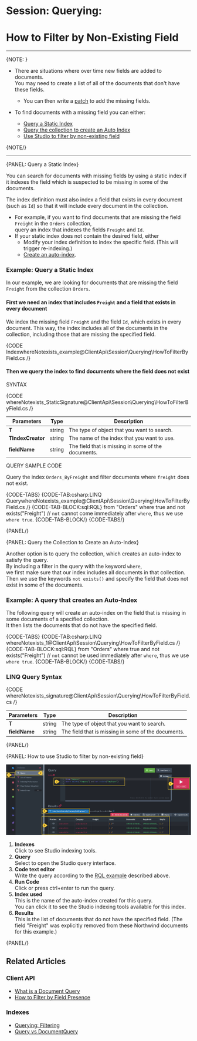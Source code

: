 ﻿# Session: Querying: 
# How to Filter by Non-Existing Field  

---

{NOTE: }

* There are situations where over time new fields are added to documents.  
  You may need to create a list of all of the documents that don't have these fields.  
   * You can then write a [patch](../../../client-api/operations/patching/set-based#update-by-static-index-query-result) 
     to add the missing fields.

* To find documents with a missing field you can either:
   * [Query a Static Index](../../../client-api/session/querying/how-to-filter-by-non-existing-field#query-a-static-index)  
   * [Query the collection to create an Auto Index](../../../client-api/session/querying/how-to-filter-by-non-existing-field#query-the-collection-to-create-an-auto-index) 
   * [Use Studio to filter by non-existing field](../../../client-api/session/querying/how-to-filter-by-non-existing-field#how-to-use-studio-to-filter-by-non-existing-field)  


{NOTE/}

---

{PANEL: Query a Static Index}

You can search for documents with missing fields by using a static index if it indexes the field which is 
suspected to be missing in some of the documents.  

The index definition must also index a field that exists in every document (such as `Id`) so that it will include every document in the collection.  

* For example, if you want to find documents that are missing the field `Freight` in the `Orders` collection,  
  query an index that indexes the fields `Freight` and `Id`. 
* If your static index does not contain the desired field, either
   * Modify your index definition to index the specific field.  (This will trigger re-indexing.)
   * [Create an auto-index](../../../client-api/session/querying/how-to-filter-by-non-existing-field#query-the-collection-to-create-an-auto-index). 
     
### Example: Query a Static Index

In our example, we are looking for documents that are missing the field `Freight` from the collection `Orders`.  

#### First we need an index that includes `Freight` and a field that exists in every document

We index the missing field `Freight` and the field `Id`, which exists in every document. 
This way, the index includes all of the documents in the collection, 
including those that are missing the specified field.

{CODE IndexwhereNotexists_example@ClientApi\Session\Querying\HowToFilterByField.cs /}

#### Then we query the index to find documents where the field does not exist

SYNTAX

{CODE whereNotexists_StaticSignature@ClientApi\Session\Querying\HowToFilterByField.cs /}

| Parameters | Type | Description |
| -- | - | -- |
| **T** | string | The type of object that you want to search. |
| **TIndexCreator** | string | The name of the index that you want to use. |
| **fieldName**| string | The field that is missing in some of the documents. |

QUERY SAMPLE CODE

Query the index `Orders_ByFreight` and filter documents where `freight` does not exist.  

{CODE-TABS}
{CODE-TAB:csharp:LINQ QuerywhereNotexists_example@ClientApi\Session\Querying\HowToFilterByField.cs /}
{CODE-TAB-BLOCK:sql:RQL}
from "Orders" 
where true and not exists("Freight")
// `not` cannot come immediately after `where`, thus we use `where true`.
{CODE-TAB-BLOCK/}
{CODE-TABS/}






{PANEL/}

{PANEL: Query the Collection to Create an Auto-Index}

Another option is to query the collection, which creates an auto-index to satisfy the query.  
By including a filter in the query with the keyword `where`,  
we first make sure that our index includes all documents in that collection.  
Then we use the keywords `not exists()` and specify the field that does not exist in some of the documents.

### Example: A query that creates an Auto-Index

The following query will create an auto-index on the field that is missing in some documents of a specified collection.  
It then lists the documents that do not have the specified field.  

{CODE-TABS}
{CODE-TAB:csharp:LINQ whereNotexists_1@ClientApi\Session\Querying\HowToFilterByField.cs /}
{CODE-TAB-BLOCK:sql:RQL}
from "Orders" 
where true and not exists("Freight")
// `not` cannot be used immediately after `where`, thus we use `where true`.
{CODE-TAB-BLOCK/}
{CODE-TABS/}

### LINQ Query Syntax

{CODE whereNotexists_signature@ClientApi\Session\Querying\HowToFilterByField.cs /}

| Parameters | Type | Description |
| -- | - | -- |
| **T** | string | The type of object that you want to search. |
| **fieldName**| string | The field that is missing in some of the documents. |


{PANEL/}


{PANEL: How to use Studio to filter by non-existing field}

![List Documents Without a Specified Field](images/non-existing-field-studio-rql.png "List Documents Without a Specified Field")

1. **Indexes**  
   Click to see Studio indexing tools.
2. **Query**  
   Select to open the Studio query interface.
3. **Code text editor**  
   Write the query according to the [RQL example](../../../client-api/session/querying/how-to-filter-by-non-existing-field#example-a-query-that-creates-an-auto-index) described above.  
4. **Run Code**  
   Click or press ctrl+enter to run the query.
5. **Index used**  
   This is the name of the auto-index created for this query.  
   You can click it to see the Studio indexing tools available for this index.  
6. **Results**  
   This is the list of documents that do not have the specified field.
   (The field "Freight" was explicitly removed from these Northwind documents for this example.)

{PANEL/}

## Related Articles

### Client API

- [What is a Document Query](../../../client-api/session/querying/document-query/what-is-document-query)
- [How to Filter by Field Presence](../../../client-api/session/querying/how-to-filter-by-field)

### Indexes

- [Querying: Filtering](../../../indexes/querying/filtering)
- [Query vs DocumentQuery](../../../indexes/querying/query-vs-document-query)
